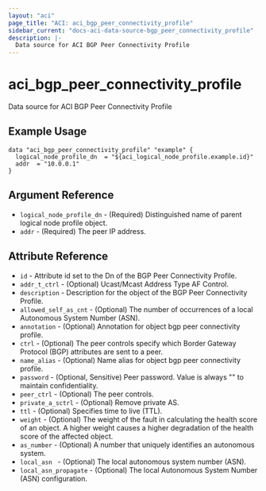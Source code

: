 ```yaml
---
layout: "aci"
page_title: "ACI: aci_bgp_peer_connectivity_profile"
sidebar_current: "docs-aci-data-source-bgp_peer_connectivity_profile"
description: |-
  Data source for ACI BGP Peer Connectivity Profile
---
```


# aci_bgp_peer_connectivity_profile

Data source for ACI BGP Peer Connectivity Profile

## Example Usage

```hcl
data "aci_bgp_peer_connectivity_profile" "example" {
  logical_node_profile_dn  = "${aci_logical_node_profile.example.id}"
  addr  = "10.0.0.1"
}
```

## Argument Reference

- `logical_node_profile_dn` - (Required) Distinguished name of parent logical node profile object.
- `addr` - (Required) The peer IP address.

## Attribute Reference

- `id` - Attribute id set to the Dn of the BGP Peer Connectivity Profile.
- `addr_t_ctrl` - (Optional) Ucast/Mcast Address Type AF Control.
- `description` - Description for the object of the BGP Peer Connectivity Profile.
- `allowed_self_as_cnt` - (Optional) The number of occurrences of a local Autonomous System Number (ASN).
- `annotation` - (Optional) Annotation for object bgp peer connectivity profile.
- `ctrl` - (Optional) The peer controls specify which Border Gateway Protocol (BGP) attributes are sent to a peer.
- `name_alias` - (Optional) Name alias for object bgp peer connectivity profile.
- `password` - (Optional, Sensitive) Peer password. Value is always "" to maintain confidentiality.
- `peer_ctrl` - (Optional) The peer controls.
- `private_a_sctrl` - (Optional) Remove private AS.
- `ttl` - (Optional) Specifies time to live (TTL).
- `weight` - (Optional) The weight of the fault in calculating the health score of an object. A higher weight causes a higher degradation of the health score of the affected object.
- `as_number` - (Optional) A number that uniquely identifies an autonomous system.
- `local_asn ` - (Optional) The local autonomous system number (ASN).
- `local_asn_propagate` - (Optional) The local Autonomous System Number (ASN) configuration.
